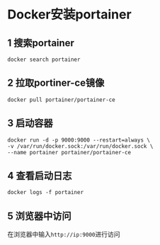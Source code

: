 # Docker安装portainer

## 1 搜索portainer
```shell
docker search portainer
```

## 2 拉取portiner-ce镜像
```shell
docker pull portainer/portainer-ce
```

## 3 启动容器
```shell
docker run -d -p 9000:9000 --restart=always \
-v /var/run/docker.sock:/var/run/docker.sock \
--name portainer portainer/portainer-ce
```

## 4 查看启动日志
```shell
docker logs -f portainer
```

## 5 浏览器中访问

在浏览器中输入`http://ip:9000`进行访问